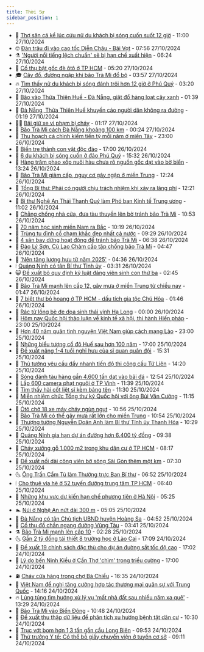```yaml
---
title: Thời Sự
sidebar_position: 1
---
```


<!-- vnexpress-thoi-su:START -->
- 🦒 [Thợ săn cá kể lúc cứu nữ du khách bị sóng cuốn suốt 12 giờ](https://vnexpress.net/tho-san-ca-ke-luc-cuu-nu-du-khach-bi-song-cuon-suot-12-gio-4809024.html) - 11:00 27/10/2024
- 🤓 [Đàn trâu đi vào cao tốc Diễn Châu - Bãi Vọt](https://vnexpress.net/dan-trau-di-vao-cao-toc-dien-chau-bai-vot-4809005.html) - 07:56 27/10/2024
- ⚗️ [&#39;Người nổi tiếng lệch chuẩn&#39; sẽ bị hạn chế xuất hiện](https://vnexpress.net/nguoi-noi-tieng-lech-chuan-se-bi-han-che-xuat-hien-4808986.html) - 06:24 27/10/2024
- 🌊 [Cổ thụ bật gốc đè ôtô ở TP HCM](https://vnexpress.net/co-thu-bat-goc-de-oto-o-tp-hcm-4808981.html) - 05:20 27/10/2024
- 🎓 [Cây đổ, đường ngập khi bão Trà Mi đổ bộ](https://vnexpress.net/cay-do-duong-ngap-khi-bao-tra-mi-do-bo-4808958.html) - 03:57 27/10/2024
- 🔥 [Tìm thấy nữ du khách bị sóng đánh trôi hơn 12 giờ ở Phú Quý](https://vnexpress.net/tim-thay-nu-du-khach-bi-song-danh-troi-hon-12-gio-o-phu-quy-4808940.html) - 03:20 27/10/2024
- 🦏 [Bão vào Thừa Thiên Huế - Đà Nẵng, giật đổ hàng loạt cây xanh](https://vnexpress.net/cap-nhat-bao-tra-mi-4808919-tong-thuat.html) - 01:39 27/10/2024
- 👺 [Đà Nẵng, Thừa Thiên Huế khuyến cáo người dân không ra đường](https://vnexpress.net/da-nang-thua-thien-hue-khuyen-cao-nguoi-dan-khong-ra-duong-4808908.html) - 01:19 27/10/2024
- 🧑‍🏫 [Bãi giữ xe vi phạm bị cháy](https://vnexpress.net/bai-giu-xe-vi-pham-bi-chay-4808907.html) - 01:17 27/10/2024
- 🚦 [Bão Trà Mi cách Đà Nẵng khoảng 100 km](https://vnexpress.net/bao-tra-mi-cach-da-nang-khoang-100-km-4808900.html) - 00:24 27/10/2024
- 🎉 [Thu hoạch cá chình kiếm tiền tỷ mỗi năm ở miền Tây](https://vnexpress.net/thu-hoach-ca-chinh-kiem-tien-ty-moi-nam-o-mien-tay-4808840.html) - 23:00 26/10/2024
- 🦒 [Biến tre thành con vật độc đáo](https://vnexpress.net/bien-tre-thanh-con-vat-doc-dao-4808481.html) - 17:00 26/10/2024
- 🤗 [6 du khách bị sóng cuốn ở đảo Phú Quý](https://vnexpress.net/6-du-khach-bi-song-cuon-o-dao-phu-quy-4808869.html) - 15:32 26/10/2024
- 💼 [Hàng trăm phao xốp nuôi hàu chưa rõ nguồn gốc dạt vào bờ biển](https://vnexpress.net/hang-tram-phao-xop-nuoi-hau-chua-ro-nguon-goc-dat-vao-bo-bien-4808845.html) - 13:24 26/10/2024
- 🤩 [Bão Trà Mi giảm cấp, nguy cơ gây ngập ở miền Trung](https://vnexpress.net/bao-tra-mi-giam-cap-nguy-co-gay-ngap-o-mien-trung-4808833.html) - 12:24 26/10/2024
- 🤡 [Tổng Bí thư: Phải có người chịu trách nhiệm khi xảy ra lãng phí](https://vnexpress.net/tong-bi-thu-phai-co-nguoi-chiu-trach-nhiem-khi-xay-ra-lang-phi-4808815.html) - 12:21 26/10/2024
- 💯 [Bí thư Nghệ An Thái Thanh Quý làm Phó ban Kinh tế Trung ương](https://vnexpress.net/bi-thu-nghe-an-thai-thanh-quy-lam-pho-ban-kinh-te-trung-uong-4808830.html) - 11:02 26/10/2024
- 👺 [Chằng chống nhà cửa, đưa tàu thuyền lên bờ tránh bão Trà Mi](https://vnexpress.net/chang-chong-nha-cua-dua-tau-thuyen-len-bo-tranh-bao-tra-mi-4808809.html) - 10:53 26/10/2024
- 🌮 [70 năm học sinh miền Nam ra Bắc](https://vnexpress.net/70-nam-hoc-sinh-mien-nam-ra-bac-4808805.html) - 10:19 26/10/2024
- 🥸 [Trùng tu đình cổ chạm khắc đẹp nhất cả nước](https://vnexpress.net/trung-tu-dinh-co-cham-khac-dep-nhat-ca-nuoc-4808771.html) - 09:29 26/10/2024
- 🐻 [4 sân bay dừng hoạt động để tránh bão Trà Mi](https://vnexpress.net/4-san-bay-dung-hoat-dong-de-tranh-bao-tra-mi-4808760.html) - 06:38 26/10/2024
- 👀 [Đảo Lý Sơn, Cù Lao Chàm cấp tập chống bão Trà Mi](https://vnexpress.net/dao-ly-son-cu-lao-cham-cap-tap-chong-bao-tra-mi-4808714.html) - 04:47 26/10/2024
- 🤔 [&#39;Nên tăng lương hưu từ năm 2025&#39;](https://vnexpress.net/nen-tang-luong-huu-tu-nam-2025-4808713.html) - 04:36 26/10/2024
- 🕯 [Quảng Ninh có tân Bí thư Tỉnh ủy](https://vnexpress.net/quang-ninh-co-tan-bi-thu-tinh-uy-4808697.html) - 03:31 26/10/2024
- 😺 [Đề xuất bỏ quy định kỷ luật đảng viên sinh con thứ ba](https://vnexpress.net/de-xuat-bo-quy-dinh-ky-luat-dang-vien-sinh-con-thu-ba-4808662.html) - 02:45 26/10/2024
- 🦆 [Bão Trà Mi mạnh lên cấp 12, gây mưa ở miền Trung từ chiều nay](https://vnexpress.net/bao-tra-mi-manh-len-cap-12-gay-mua-o-mien-trung-tu-chieu-nay-4808651.html) - 01:47 26/10/2024
- 🧰 [7 biệt thự bỏ hoang ở TP HCM - dấu tích gia tộc Chú Hỏa](https://vnexpress.net/7-biet-thu-bo-hoang-o-tp-hcm-dau-tich-gia-toc-chu-hoa-4808619.html) - 01:46 26/10/2024
- 🦍 [Rác từ lồng bè đe dọa sinh thái vịnh Hạ Long](https://vnexpress.net/rac-tu-long-be-de-doa-sinh-thai-vinh-ha-long-4808495.html) - 00:00 26/10/2024
- 🧰 [Hôm nay Quốc hội thảo luận về kinh tế xã hội, thi hành Hiến pháp](https://vnexpress.net/hom-nay-quoc-hoi-thao-luan-ve-kinh-te-xa-hoi-thi-hanh-hien-phap-4808585.html) - 23:00 25/10/2024
- 💃 [Hơn 40 năm quân tình nguyện Việt Nam giúp cách mạng Lào](https://vnexpress.net/hon-40-nam-quan-tinh-nguyen-viet-nam-giup-cach-mang-lao-4808461.html) - 23:00 25/10/2024
- 🧰 [Những biểu tượng cố đô Huế sau hơn 100 năm](https://vnexpress.net/nhung-bieu-tuong-co-do-hue-sau-hon-100-nam-4805046.html) - 17:00 25/10/2024
- 🚀 [Đề xuất nâng 1-4 tuổi nghỉ hưu của sĩ quan quân đội](https://vnexpress.net/de-xuat-nang-1-4-tuoi-nghi-huu-cua-si-quan-quan-doi-4808555.html) - 15:31 25/10/2024
- 🎊 [Thủ tướng yêu cầu đẩy nhanh tiến độ thi công cầu Tứ Liên](https://vnexpress.net/thu-tuong-yeu-cau-day-nhanh-tien-do-thi-cong-cau-tu-lien-4808587.html) - 14:20 25/10/2024
- 🤭 [Sóng đánh tàu hàng gần 4.600 tấn dạt vào bãi đá](https://vnexpress.net/song-danh-tau-hang-gan-4-600-tan-dat-vao-bai-da-4808565.html) - 12:54 25/10/2024
- 🤗 [Lắp 600 camera phạt nguội ở TP Vinh](https://vnexpress.net/lap-600-camera-phat-nguoi-o-tp-vinh-4808554.html) - 11:39 25/10/2024
- 🌈 [Tìm thấy hài cốt liệt sĩ kèm bảng tên](https://vnexpress.net/tim-thay-hai-cot-liet-si-kem-bang-ten-4808553.html) - 11:30 25/10/2024
- 🦣 [Miễn nhiệm chức Tổng thư ký Quốc hội với ông Bùi Văn Cường](https://vnexpress.net/mien-nhiem-chuc-tong-thu-ky-quoc-hoi-voi-ong-bui-van-cuong-4805970.html) - 11:15 25/10/2024
- 🎡 [Ôtô chở 18 xe máy cháy ngùn ngụt](https://vnexpress.net/oto-cho-18-xe-may-chay-ngun-ngut-4808546.html) - 10:56 25/10/2024
- 🦏 [Bão Trà Mi có thể gây mưa rất lớn cho miền Trung](https://vnexpress.net/bao-tra-mi-co-the-gay-mua-rat-lon-cho-mien-trung-4808510.html) - 10:54 25/10/2024
- 🎊 [Thượng tướng Nguyễn Doãn Anh làm Bí thư Tỉnh ủy Thanh Hóa](https://vnexpress.net/thuong-tuong-nguyen-doan-anh-lam-bi-thu-tinh-uy-thanh-hoa-4808539.html) - 10:29 25/10/2024
- 🫶 [Quảng Ninh gia hạn dự án đường hơn 6.400 tỷ đồng](https://vnexpress.net/quang-ninh-gia-han-du-an-duong-hon-6-400-ty-dong-4808150.html) - 09:38 25/10/2024
- 🤔 [Cháy xưởng gỗ 1.000 m2 trong khu dân cư ở TP HCM](https://vnexpress.net/chay-xuong-go-1-000-m2-trong-khu-dan-cu-o-tp-hcm-4808453.html) - 08:17 25/10/2024
- 🤠 [Đề xuất nối dài công viên bờ sông Sài Gòn thêm một km](https://vnexpress.net/de-xuat-noi-dai-cong-vien-bo-song-sai-gon-them-mot-km-4808406.html) - 07:30 25/10/2024
- 🌜 [Ông Trần Cẩm Tú làm Thường trực Ban Bí thư](https://vnexpress.net/ong-tran-cam-tu-lam-thuong-truc-ban-bi-thu-4808402.html) - 06:52 25/10/2024
- 🕯 [Cho thuê vỉa hè ở 52 tuyến đường trung tâm TP HCM](https://vnexpress.net/cho-thue-via-he-o-52-tuyen-duong-trung-tam-tp-hcm-4808362.html) - 06:40 25/10/2024
- 🤔 [Những khu vực dự kiến hạn chế phương tiện ở Hà Nội](https://vnexpress.net/nhung-khu-vuc-du-kien-han-che-phuong-tien-o-ha-noi-4808122.html) - 05:25 25/10/2024
- 🏊 [Núi ở Nghệ An nứt dài 300 m](https://vnexpress.net/nui-o-nghe-an-nut-dai-300-m-4808334.html) - 05:05 25/10/2024
- 🌮 [Đà Nẵng có tân Chủ tịch UBND huyện Hoàng Sa](https://vnexpress.net/da-nang-co-tan-chu-tich-ubnd-huyen-hoang-sa-4808339.html) - 04:52 25/10/2024
- 🫣 [Cổ thụ đổ chắn ngang đường Vũng Tàu](https://vnexpress.net/co-thu-do-chan-ngang-duong-vung-tau-4808293.html) - 03:41 25/10/2024
- ⚗️ [Bão Trà Mi mạnh lên cấp 10](https://vnexpress.net/bao-tra-mi-manh-len-cap-10-4808210.html) - 02:28 25/10/2024
- 🌜 [Gần 2 tỷ đồng tái thiết 8 trường học ở Lào Cai](https://vnexpress.net/gan-2-ty-dong-tai-thiet-8-truong-hoc-o-lao-cai-4808152.html) - 17:09 24/10/2024
- 🌁 [Đề xuất 19 chính sách đặc thù cho dự án đường sắt tốc độ cao](https://vnexpress.net/de-xuat-19-chinh-sach-dac-thu-cho-du-an-duong-sat-toc-do-cao-4807914.html) - 17:02 24/10/2024
- 🐲 [Lý do bến Ninh Kiều ở Cần Thơ &#39;chìm&#39; trong triều cường](https://vnexpress.net/ly-do-ben-ninh-kieu-o-can-tho-chim-trong-trieu-cuong-4807911.html) - 17:00 24/10/2024
- ⛽️ [Cháy cửa hàng trong chợ Bà Chiểu](https://vnexpress.net/chay-cua-hang-trong-cho-ba-chieu-4808160.html) - 16:35 24/10/2024
- 🗽 [Việt Nam đề nghị tăng cường hợp tác thương mại quân sự với Trung Quốc](https://vnexpress.net/viet-nam-de-nghi-tang-cuong-hop-tac-thuong-mai-quan-su-voi-trung-quoc-4808123.html) - 14:16 24/10/2024
- 🔥 [Lúng túng tìm hướng xử lý vụ &#39;mất nhà đất sau nhiều năm xa quê&#39;](https://vnexpress.net/lung-tung-tim-huong-xu-ly-vu-mat-nha-dat-sau-nhieu-nam-xa-que-4808061.html) - 13:29 24/10/2024
- 💯 [Bão Trà Mi vào Biển Đông](https://vnexpress.net/bao-tra-mi-vao-bien-dong-4808047.html) - 10:48 24/10/2024
- 🦆 [Đề xuất thu thập dữ liệu để phân tích xu hướng bệnh tật dân cư](https://vnexpress.net/de-xuat-thu-thap-du-lieu-de-phan-tich-xu-huong-benh-tat-dan-cu-4808063.html) - 10:30 24/10/2024
- 🫣 [Trục vớt bom hơn 1,3 tấn gần cầu Long Biên](https://vnexpress.net/truc-vot-bom-hon-1-3-tan-gan-cau-long-bien-4808071.html) - 09:53 24/10/2024
- 🤡 [Thứ trưởng Y tế: Có thể bỏ giấy chuyển viện ở tuyến cơ sở](https://vnexpress.net/thu-truong-y-te-co-the-bo-giay-chuyen-vien-o-tuyen-co-so-4807995.html) - 09:11 24/10/2024<!-- vnexpress-thoi-su:END -->
